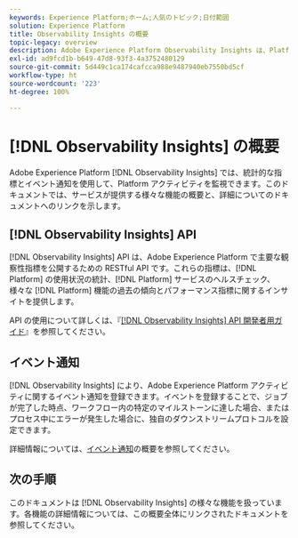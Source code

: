 ```yaml
---
keywords: Experience Platform;ホーム;人気のトピック;日付範囲
solution: Experience Platform
title: Observability Insights の概要
topic-legacy: overview
description: Adobe Experience Platform Observability Insights は、Platform アクティビティに主要指標を公開できる RESTful API です。これらの指標は、Platform の使用状況の統計、Platform サービスのヘルスチェック、様々な Platform 機能の過去の傾向とパフォーマンス指標に関する洞察を提供します。
exl-id: ad9fcd1b-b649-47d8-93f3-4a3752480129
source-git-commit: 5d449c1ca174cafcca988e9487940eb7550bd5cf
workflow-type: ht
source-wordcount: '223'
ht-degree: 100%

---
```


# [!DNL Observability Insights] の概要

Adobe Experience Platform [!DNL Observability Insights] では、統計的な指標とイベント通知を使用して、Platform アクティビティを監視できます。このドキュメントでは、サービスが提供する様々な機能の概要と、詳細についてのドキュメントへのリンクを示します。

## [!DNL Observability Insights] API

[!DNL Observability Insights] API は、Adobe Experience Platform で主要な観察性指標を公開するための RESTful API です。これらの指標は、[!DNL Platform] の使用状況の統計、[!DNL Platform] サービスのヘルスチェック、様々な [!DNL Platform] 機能の過去の傾向とパフォーマンス指標に関するインサイトを提供します。

API の使用について詳しくは、『[[!DNL Observability Insights] API 開発者用ガイド](./api/overview.md)』を参照してください。

## イベント通知

[!DNL Observability Insights] により、Adobe Experience Platform アクティビティに関するイベント通知を登録できます。イベントを登録することで、ジョブが完了した時点、ワークフロー内の特定のマイルストーンに達した場合、またはプロセス中にエラーが発生した場合に、独自のダウンストリームプロトコルを設定できます。

詳細情報については、[イベント通知](./notifications/overview.md)の概要を参照してください。

## 次の手順

このドキュメントは [!DNL Observability Insights] の様々な機能を扱っています。各機能の詳細情報については、この概要全体にリンクされたドキュメントを参照してください。
